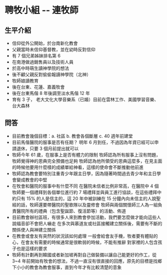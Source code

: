 # 聘牧小組 -- 連牧師

## 生平介紹

* 信仰從外公開始，於台南新化教會
* 父親當時未信仰基督教，並在幼時反對信仰
* 有 7 個兄弟姊妹排名第 6
* 在南港做過銷售員以及技術人員
* 於高中時萌生讀神學院的想法
* 後不顧父親反對偷偷報讀神學院（北神）
* 牧師娘讀教育
* 後在台東、花蓮、嘉義牧會
* 後在台東馬偕 8 年後調至淡水馬偕 12 年
* 育有 3 子，
  老大文化大學音樂系（已婚）目前在雲林工作、美國學習音樂、台大森林



## 問答

* 目前教會幾個目標：a. 社區 b. 教會各個斷層 c. 40 週年前建堂
* 目前馬偕醫院的服事是否有任期？
  明年 6 月到任，不過因為年資已經可以申請退休，只要 3 個月前提出就可以
* 牧師今年 61 歲，在服事上是否有體力的限制
  牧師認為所有服事上沒有問題，牧師覺得神的恩典完全預備也足夠
  牧師認為他所領受的恩典這麼多，在見主面的時候他要用什麼樣的成績單給神看，這樣的使命會不斷推動他前進
* 牧師認為教會要特別注重青少年跟主日學，因為隨著時間過去青少年和主日學會變成教會的中堅
* 在牧會和醫院的服事中有什麼不同
  在醫院未信者比例非常高，在醫院中 4 個牧師要一個禮拜到各個單位進行約 7 場禮拜並與員工進行協談，在這些禮拜中約只有 15% 的人是信主的，這 20 年中被訓練在 15 分鐘內向未信主的人說聖經的話，牧師還要帶醫院的聖歌隊以及靈修會
  牧師與兩個關懷師三人為一組負責醫院所有的禮典（包含聖誕節、復活節等）的活動、佈道
* 目前教會辦社區班，有很多人來到教會參加活動，我們要怎麼做才能向這些人說福音卻不會把人嚇走
  在多次與慕道友或社區接觸建立關係後，需要有不斷的關係使人與神建立關係
* 在教會或會友有突然的狀況該如何處理
  一般會給會友手機，牧者要有體貼的心，在會友有需要的時候通常是很軟弱的時候，不能有推辭
  對家裡的人包含孩子也是這樣的要求
* 牧師有計劃再到韓國或者新加坡再對自己做裝備以讓自己能更好的作工，從 3~4 年前開始有牧會的想法，不過一直沒有很直接的回應，原先的目標是找鄉下小小的教會為教會服事，直到今年才有比較清楚的意象